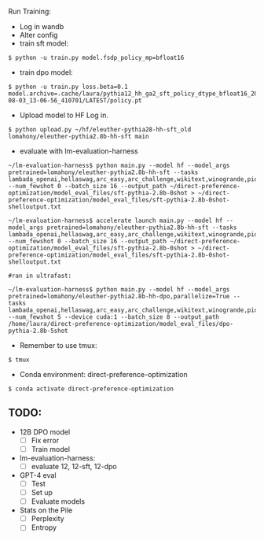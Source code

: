 Run Training: 
* Log in wandb 
* Alter config
* train sft model: 
```console
$ python -u train.py model.fsdp_policy_mp=bfloat16 
```
* train dpo model: 
```console
$ python -u train.py loss.beta=0.1 model.archive=.cache/laura/pythia12_hh_ga2_sft_policy_dtype_bfloat16_2023-08-03_13-06-56_410701/LATEST/policy.pt 
```

* Upload model to HF
Log in. 
```console
$ python upload.py ~/hf/eleuther-pythia28-hh-sft_old lomahony/eleuther-pythia2.8b-hh-sft main
```
* evaluate with lm-evaluation-harness
```console
~/lm-evaluation-harness$ python main.py --model hf --model_args pretrained=lomahony/eleuther-pythia2.8b-hh-sft --tasks lambada_openai,hellaswag,arc_easy,arc_challenge,wikitext,winogrande,piqa,boolq,openbookqa,sciq --num_fewshot 0 --batch_size 16 --output_path ~/direct-preference-optimization/model_eval_files/sft-pythia-2.8b-0shot > ~/direct-preference-optimization/model_eval_files/sft-pythia-2.8b-0shot-shelloutput.txt 
```

```console
~/lm-evaluation-harness$ accelerate launch main.py --model hf --model_args pretrained=lomahony/eleuther-pythia2.8b-hh-sft --tasks lambada_openai,hellaswag,arc_easy,arc_challenge,wikitext,winogrande,piqa,boolq,openbookqa,sciq --num_fewshot 0 --batch_size 16 --output_path ~/direct-preference-optimization/model_eval_files/sft-pythia-2.8b-0shot > ~/direct-preference-optimization/model_eval_files/sft-pythia-2.8b-0shot-shelloutput.txt 
```

    #ran in ultrafast:
```console
~/lm-evaluation-harness$ python main.py --model hf --model_args pretrained=lomahony/eleuther-pythia2.8b-hh-dpo,parallelize=True --tasks lambada_openai,hellaswag,arc_easy,arc_challenge,wikitext,winogrande,piqa,boolq,openbookqa,sciq --num_fewshot 5 --device cuda:1 --batch_size 8 --output_path /home/laura/direct-preference-optimization/model_eval_files/dpo-pythia-2.8b-5shot
```

* Remember to use tmux: 
```console
$ tmux 
```
* Conda environment: direct-preference-optimization
```console
$ conda activate direct-preference-optimization
```

## TODO: 
* 12B DPO model 
    - [ ] Fix error
    - [ ] Train model
* lm-evaluation-harness:
    - [ ] evaluate 12, 12-sft, 12-dpo
* GPT-4 eval
    - [ ] Test
    - [ ] Set up 
    - [ ] Evaluate models
* Stats on the Pile 
    - [ ] Perplexity
    - [ ] Entropy